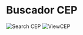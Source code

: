 <h1>Buscador CEP</h1>

<img src="https://imgur.com/P1TNE0Q" alt="Search CEP" />


<img src="https://imgur.com/2saP7rM" alt="ViewCEP" />